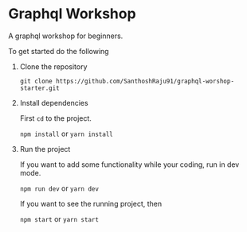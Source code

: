 # Graphql Workshop

A graphql workshop for beginners. 

To get started do the following

1. Clone the repository

   `git clone https://github.com/SanthoshRaju91/graphql-worshop-starter.git`

2. Install dependencies

   First `cd` to the project.

   `npm install` or `yarn install`

3. Run the project

   If you want to add some functionality while your coding, run in dev mode.
   
   `npm run dev` or `yarn dev`
   
   If you want to see the running project, then
   
   `npm start` or `yarn start`
   
   
